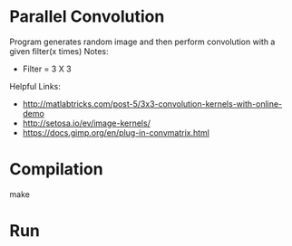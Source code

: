 # Parallel Convolution

Program generates random image and then perform convolution with a given filter(x times)
Notes:
* Filter = 3 X 3 

Helpful Links:
* http://matlabtricks.com/post-5/3x3-convolution-kernels-with-online-demo
* http://setosa.io/ev/image-kernels/
* https://docs.gimp.org/en/plug-in-convmatrix.html

# Compilation
make

# Run
